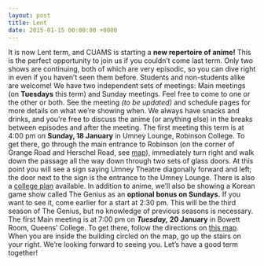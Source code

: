 ```yaml
---
layout: post
title: Lent
date: 2015-01-15 00:00:00 +0000
---
```


It is now Lent term, and CUAMS is starting a **new repertoire of anime!** This is the perfect opportunity to join us if you couldn’t come last term. Only two shows are continuing, both of which are very episodic, so you can dive right in even if you haven’t seen them before. Students and non-students alike are welcome!
We have two independent sets of meetings: Main meetings (on **Tuesdays** this term) and Sunday meetings. Feel free to come to one or the other or both. See the meeting *(to be updated)* and schedule pages for more details on what we’re showing when. We always have snacks and drinks, and you’re free to discuss the anime (or anything else) in the breaks between episodes and after the meeting.
The first meeting this term is at 4:00 pm on **Sunday, 18 January** in Umney Lounge, Robinson College. To get there, go through the main entrance to Robinson (on the corner of Grange Road and Herschel Road, see [map](http://map.cam.ac.uk/?inst=robin)), immediately turn right and walk down the passage all the way down through two sets of glass doors. At this point you will see a sign saying Umney Theatre diagonally forward and left; the door next to the sign is the entrance to the Umney Lounge. There is also a [college plan](http://www.robinson.cam.ac.uk/about-robinson/college-plan) available.
In addition to anime, we’ll also be showing a Korean game show called The Genius as an **optional bonus on Sundays.** If you want to see it, come earlier for a start at 2:30 pm. This will be the third season of The Genius, but no knowledge of previous seasons is necessary.
The first Main meeting is at 7:00 pm on ***Tuesday,* 20 January** in Bowett Room, Queens’ College. To get there, follow the directions on [this map](/assets/images/posts/bowett-room.jpg). When you are inside the building circled on the map, go up the stairs on your right.
We’re looking forward to seeing you. Let’s have a good term together!
